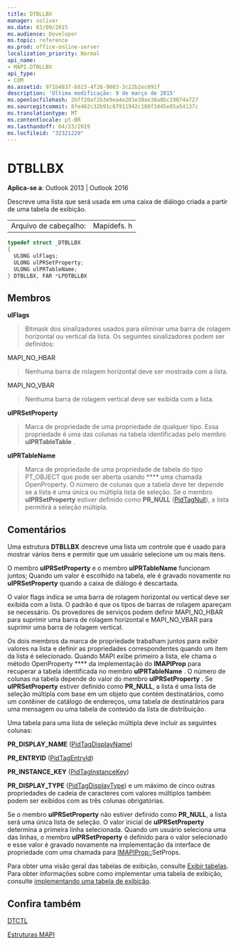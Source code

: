 ```yaml
---
title: DTBLLBX
manager: soliver
ms.date: 03/09/2015
ms.audience: Developer
ms.topic: reference
ms.prod: office-online-server
localization_priority: Normal
api_name:
- MAPI.DTBLLBX
api_type:
- COM
ms.assetid: 971b4837-6823-4f28-9803-3c22b2ec091f
description: 'Última modificação: 9 de março de 2015'
ms.openlocfilehash: 2bff20af2b3e9ea4e203e38ae38a8bc19074a727
ms.sourcegitcommit: 8fe462c32b91c87911942c188f3445e85a54137c
ms.translationtype: MT
ms.contentlocale: pt-BR
ms.lasthandoff: 04/23/2019
ms.locfileid: "32321229"
---
```

# <a name="dtbllbx"></a>DTBLLBX

  
  
**Aplica-se a**: Outlook 2013 | Outlook 2016 
  
Descreve uma lista que será usada em uma caixa de diálogo criada a partir de uma tabela de exibição.
  
|||
|:-----|:-----|
|Arquivo de cabeçalho:  <br/> |Mapidefs. h  <br/> |
   
```cpp
typedef struct _DTBLLBX
{
  ULONG ulFlags;
  ULONG ulPRSetProperty;
  ULONG ulPRTableName;
} DTBLLBX, FAR *LPDTBLLBX

```

## <a name="members"></a>Membros

 **ulFlags**
  
> Bitmask dos sinalizadores usados para eliminar uma barra de rolagem horizontal ou vertical da lista. Os seguintes sinalizadores podem ser definidos:
    
MAPI_NO_HBAR 
  
> Nenhuma barra de rolagem horizontal deve ser mostrada com a lista.
    
MAPI_NO_VBAR 
  
> Nenhuma barra de rolagem vertical deve ser exibida com a lista.
    
 **ulPRSetProperty**
  
> Marca de propriedade de uma propriedade de qualquer tipo. Essa propriedade é uma das colunas na tabela identificadas pelo membro **ulPRTableTable** . 
    
 **ulPRTableName**
  
> Marca de propriedade de uma propriedade de tabela do tipo PT_OBJECT que pode ser aberta usando **** uma chamada OpenProperty. O número de colunas que a tabela deve ter depende se a lista é uma única ou múltipla lista de seleção. Se o membro **ulPRSetProperty** estiver definido como **PR_NULL** ([PidTagNull](pidtagnull-canonical-property.md)), a lista permitirá a seleção múltipla.
    
## <a name="remarks"></a>Comentários

Uma estrutura **DTBLLBX** descreve uma lista um controle que é usado para mostrar vários itens e permitir que um usuário selecione um ou mais itens. 
  
O membro **ulPRSetProperty** e o membro **ulPRTableName** funcionam juntos; Quando um valor é escolhido na tabela, ele é gravado novamente no **ulPRSetProperty** quando a caixa de diálogo é descartada. 
  
O valor flags indica se uma barra de rolagem horizontal ou vertical deve ser exibida com a lista. O padrão é que os tipos de barras de rolagem apareçam se necessário. Os provedores de serviços podem definir MAPI_NO_HBAR para suprimir uma barra de rolagem horizontal e MAPI_NO_VBAR para suprimir uma barra de rolagem vertical. 
  
Os dois membros da marca de propriedade trabalham juntos para exibir valores na lista e definir as propriedades correspondentes quando um item da lista é selecionado. Quando MAPI exibe primeiro a lista, ele chama o método OpenProperty **** da implementação do **IMAPIProp** para recuperar a tabela identificada no membro **ulPRTableName** . O número de colunas na tabela depende do valor do membro **ulPRSetProperty** . Se **ulPRSetProperty** estiver definido como **PR_NULL**, a lista é uma lista de seleção múltipla com base em um objeto que contém destinatários, como um contêiner de catálogo de endereços, uma tabela de destinatários para uma mensagem ou uma tabela de conteúdo da lista de distribuição. 
  
Uma tabela para uma lista de seleção múltipla deve incluir as seguintes colunas:
  
 **PR_DISPLAY_NAME** ([PidTagDisplayName](pidtagdisplayname-canonical-property.md))
  
 **PR_ENTRYID** ([PidTagEntryId](pidtagentryid-canonical-property.md))
  
 **PR_INSTANCE_KEY** ([PidTagInstanceKey](pidtaginstancekey-canonical-property.md))
  
 **PR_DISPLAY_TYPE** ([PidTagDisplayType](pidtagdisplaytype-canonical-property.md)) e um máximo de cinco outras propriedades de cadeia de caracteres com valores múltiplos também podem ser exibidos com as três colunas obrigatórias. 
  
Se o membro **ulPRSetProperty** não estiver definido como **PR_NULL**, a lista será uma única lista de seleção. O valor inicial de **ulPRSetProperty** determina a primeira linha selecionada. Quando um usuário seleciona uma das linhas, o membro **ulPRSetProperty** é definido para o valor selecionado e esse valor é gravado novamente na implementação da interface de propriedade com uma chamada para [IMAPIProp::](imapiprop-setprops.md)SetProps. 
  
Para obter uma visão geral das tabelas de exibição, consulte [Exibir tabelas](display-tables.md). Para obter informações sobre como implementar uma tabela de exibição, consulte [implementando uma tabela de exibição](display-table-implementation.md).
  
## <a name="see-also"></a>Confira também



[DTCTL](dtctl.md)


[Estruturas MAPI](mapi-structures.md)

